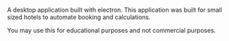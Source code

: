 A desktop application built with electron. This application was built for small sized hotels to automate booking and calculations. 

You may use this for educational purposes and not commercial purposes.

